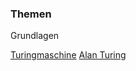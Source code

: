 ### Themen

Grundlagen

[Turingmaschine](https://de.wikipedia.org/wiki/Turingmaschine)
[Alan Turing](https://de.wikipedia.org/wiki/Alan_Turing)
